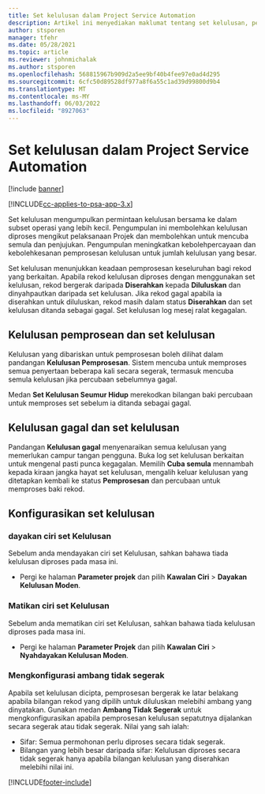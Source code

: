 ```yaml
---
title: Set kelulusan dalam Project Service Automation
description: Artikel ini menyediakan maklumat tentang set kelulusan, permintaan dan subset operasi tersebut.
author: stsporen
manager: tfehr
ms.date: 05/28/2021
ms.topic: article
ms.reviewer: johnmichalak
ms.author: stsporen
ms.openlocfilehash: 568815967b909d2a5ee9bf40b4fee97e0ad4d295
ms.sourcegitcommit: 6cfc50d89528df977a8f6a55c1ad39d99800d9b4
ms.translationtype: MT
ms.contentlocale: ms-MY
ms.lasthandoff: 06/03/2022
ms.locfileid: "8927063"
---
```

# <a name="approval-sets-in-project-service-automation"></a>Set kelulusan dalam Project Service Automation

[!include [banner](../includes/psa-now-project-operations.md)]

[!INCLUDE[cc-applies-to-psa-app-3.x](../includes/cc-applies-to-psa-app-3x.md)]

Set kelulusan mengumpulkan permintaan kelulusan bersama ke dalam subset operasi yang lebih kecil. Pengumpulan ini membolehkan kelulusan diproses mengikut pelaksanaan Projek dan membolehkan untuk mencuba semula dan penjujukan. Pengumpulan meningkatkan kebolehpercayaan dan kebolehkesanan pemprosesan kelulusan untuk jumlah kelulusan yang besar.

Set kelulusan menunjukkan keadaan pemprosesan keseluruhan bagi rekod yang berkaitan. Apabila rekod kelulusan diproses dengan menggunakan set kelulusan, rekod bergerak daripada **Diserahkan** kepada **Diluluskan** dan dinyahpautkan daripada set kelulusan. Jika rekod gagal apabila ia diserahkan untuk diluluskan, rekod masih dalam status **Diserahkan** dan set kelulusan ditanda sebagai gagal. Set kelulusan log mesej ralat kegagalan.

## <a name="processing-approvals-and-approval-sets"></a>Kelulusan pemprosean dan set kelulusan
Kelulusan yang dibariskan untuk pemprosesan boleh dilihat dalam pandangan **Kelulusan Pemprosesan**. Sistem mencuba untuk memproses semua penyertaan beberapa kali secara segerak, termasuk mencuba semula kelulusan jika percubaan sebelumnya gagal.

Medan **Set Kelulusan Seumur Hidup** merekodkan bilangan baki percubaan untuk memproses set sebelum ia ditanda sebagai gagal.

## <a name="failed-approvals-and-approval-sets"></a>Kelulusan gagal dan set kelulusan
Pandangan **Kelulusan gagal** menyenaraikan semua kelulusan yang memerlukan campur tangan pengguna. Buka log set kelulusan berkaitan untuk mengenal pasti punca kegagalan.
Memilih **Cuba semula** mennambah kepada kiraan jangka hayat set kelulusan, mengalih keluar kelulusan yang ditetapkan kembali ke status **Pemprosesan** dan percubaan untuk memproses baki rekod.

## <a name="configure-approval-sets"></a>Konfigurasikan set kelulusan

###  <a name="enable-the-approval-sets-feature"></a>dayakan ciri set Kelulusan
Sebelum anda mendayakan ciri set Kelulusan, sahkan bahawa tiada kelulusan diproses pada masa ini.

- Pergi ke halaman **Parameter projek** dan pilih **Kawalan Ciri** > **Dayakan Kelulusan Moden**.

### <a name="turn-off-the-approval-sets-feature"></a>Matikan ciri set Kelulusan
Sebelum anda mematikan ciri set Kelulusan, sahkan bahawa tiada kelulusan diproses pada masa ini.

- Pergi ke halaman **Parameter Projek** dan pilih **Kawalan Ciri** > **Nyahdayakan Kelulusan Moden**.

### <a name="configuring-the-asynchronous-threshold"></a>Mengkonfigurasi ambang tidak segerak 
Apabila set kelulusan dicipta, pemprosesan bergerak ke latar belakang apabila bilangan rekod yang dipilih untuk diluluskan melebihi ambang yang dinyatakan. Gunakan medan **Ambang Tidak Segerak** untuk mengkonfigurasikan apabila pemprosesan kelulusan sepatutnya dijalankan secara segerak atau tidak segerak.
Nilai yang sah ialah:

  - Sifar: Semua permohonan perlu diproses secara tidak segerak. 
  - Bilangan yang lebih besar daripada sifar: Kelulusan diproses secara tidak segerak hanya apabila bilangan kelulusan yang diserahkan melebihi nilai ini.

[!INCLUDE[footer-include](../includes/footer-banner.md)]
